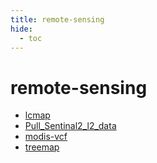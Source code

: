 ```yaml
---
title: remote-sensing
hide:
  - toc
---
```


# remote-sensing

- [lcmap](/library/data/lcmap/)  
  <small></small>
- [Pull_Sentinal2_l2_data](/library/data/Pull_Sentinal2_l2_data/)  
  <small></small>
- [modis-vcf](/library/data/modis-vcf/)  
  <small></small>
- [treemap](/library/data/treemap/)  
  <small></small>